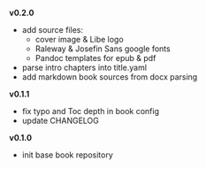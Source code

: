 **v0.2.0**

- add source files:
    - cover image & Libe logo
    - Raleway & Josefin Sans google fonts
    - Pandoc templates for epub & pdf
- parse intro chapters into title.yaml
- add markdown book sources from docx parsing

**v0.1.1**

- fix typo and Toc depth in book config
- update CHANGELOG

**v0.1.0**

- init base book repository
